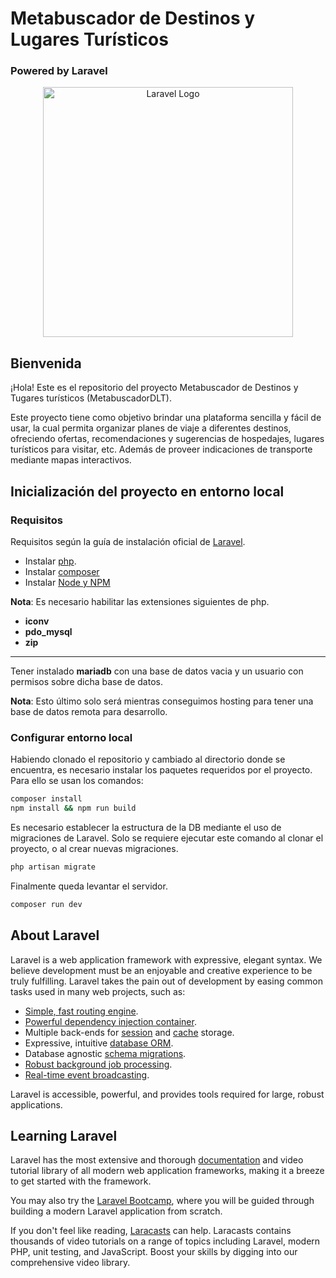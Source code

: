 # Metabuscador de Destinos y Lugares Turísticos

### Powered by Laravel
<p align="center"><a href="https://laravel.com" target="_blank"><img src="https://raw.githubusercontent.com/laravel/art/master/logo-lockup/5%20SVG/2%20CMYK/1%20Full%20Color/laravel-logolockup-cmyk-red.svg" width="400" alt="Laravel Logo"></a></p>

## Bienvenida

¡Hola! Este es el repositorio del proyecto Metabuscador de Destinos y Tugares
turísticos (MetabuscadorDLT).

Este proyecto tiene como objetivo brindar una plataforma sencilla y fácil de
usar, la cual permita organizar planes de viaje a diferentes destinos,
ofreciendo ofertas, recomendaciones y sugerencias de hospedajes, lugares
turísticos para visitar, etc. Además de proveer indicaciones de transporte
mediante mapas interactivos.

## Inicialización del proyecto en entorno local

### Requisitos

Requisitos según la guía de instalación oficial de [Laravel](https://laravel.com/docs/11.x/installation).

- Instalar [php](https://www.php.net/).
- Instalar [composer](https://getcomposer.org/)
- Instalar [Node y NPM](https://nodejs.org/)

**Nota**: Es necesario habilitar las extensiones siguientes de php.
- **iconv**
- **pdo\_mysql**
- **zip**

---

Tener instalado **mariadb** con una base de datos vacia y un usuario con permisos sobre dicha base de datos.

**Nota**: Esto último solo será mientras conseguimos hosting para tener una base de datos remota para desarrollo.

### Configurar entorno local

Habiendo clonado el repositorio y cambiado al directorio donde se encuentra, es
necesario instalar los paquetes requeridos por el proyecto. Para ello se usan
los comandos:

```sh
composer install
npm install && npm run build
```

Es necesario establecer la estructura de la DB mediante el uso de migraciones de
Laravel. Solo se requiere ejecutar este comando al clonar el proyecto, o al crear nuevas migraciones.

```sh
php artisan migrate
```

Finalmente queda levantar el servidor.

```sh
composer run dev
```

## About Laravel

Laravel is a web application framework with expressive, elegant syntax. We believe development must be an enjoyable and creative experience to be truly fulfilling. Laravel takes the pain out of development by easing common tasks used in many web projects, such as:

- [Simple, fast routing engine](https://laravel.com/docs/routing).
- [Powerful dependency injection container](https://laravel.com/docs/container).
- Multiple back-ends for [session](https://laravel.com/docs/session) and [cache](https://laravel.com/docs/cache) storage.
- Expressive, intuitive [database ORM](https://laravel.com/docs/eloquent).
- Database agnostic [schema migrations](https://laravel.com/docs/migrations).
- [Robust background job processing](https://laravel.com/docs/queues).
- [Real-time event broadcasting](https://laravel.com/docs/broadcasting).

Laravel is accessible, powerful, and provides tools required for large, robust applications.

## Learning Laravel

Laravel has the most extensive and thorough [documentation](https://laravel.com/docs) and video tutorial library of all modern web application frameworks, making it a breeze to get started with the framework.

You may also try the [Laravel Bootcamp](https://bootcamp.laravel.com), where you will be guided through building a modern Laravel application from scratch.

If you don't feel like reading, [Laracasts](https://laracasts.com) can help. Laracasts contains thousands of video tutorials on a range of topics including Laravel, modern PHP, unit testing, and JavaScript. Boost your skills by digging into our comprehensive video library.

